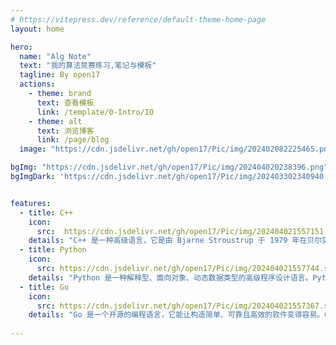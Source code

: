 ```yaml
---
# https://vitepress.dev/reference/default-theme-home-page
layout: home

hero:
  name: "Alg Note"
  text: "我的算法竞赛练习,笔记与模板"
  tagline: By open17
  actions:
    - theme: brand
      text: 查看模板
      link: /template/0-Intro/IO
    - theme: alt
      text: 浏览博客
      link: /page/blog
  image: "https://cdn.jsdelivr.net/gh/open17/Pic/img/202402082225465.png"

bgImg: "https://cdn.jsdelivr.net/gh/open17/Pic/img/202404020238396.png"
bgImgDark: 'https://cdn.jsdelivr.net/gh/open17/Pic/img/202403302340940.png'


features:
  - title: C++
    icon: 
      src:  https://cdn.jsdelivr.net/gh/open17/Pic/img/202404021557151.svg
    details: "C++ 是一种高级语言，它是由 Bjarne Stroustrup 于 1979 年在贝尔实验室开始设计开发的。C++ 进一步扩充和完善了 C 语言，是一种面向对象的程序设计语言"
  - title: Python
    icon: 
      src: https://cdn.jsdelivr.net/gh/open17/Pic/img/202404021557744.svg
    details: "Python 是一种解释型、面向对象、动态数据类型的高级程序设计语言。Python 由 Guido van Rossum 于 1989 年底发明，第一个公开发行版发行于 1991 年。"
  - title: Go
    icon: 
      src: https://cdn.jsdelivr.net/gh/open17/Pic/img/202404021557367.svg
    details: "Go 是一个开源的编程语言，它能让构造简单、可靠且高效的软件变得容易。Go是从2007年末由Robert Griesemer, Rob Pike, Ken Thompson主持开发，并最终于2009年11月开源。"
    
---
```


<script setup> 
import DataShow from './components/DataShow.vue'

</script>

<DataShow class="mt-10"/>



